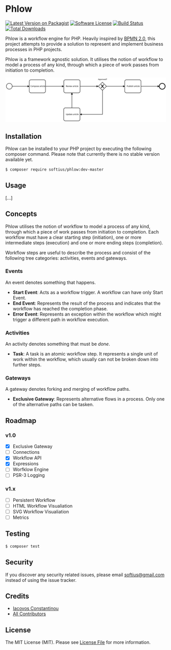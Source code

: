 # Phlow
[![Latest Version on Packagist][ico-version]][link-packagist]
[![Software License][ico-license]](LICENSE.md)
[![Build Status][ico-travis]][link-travis]
[![Total Downloads][ico-downloads]][link-downloads]

Phlow is a workflow engine for PHP. Heavily inspired by [BPMN 2.0][link-bpmn2], this project attempts to provide a solution to represent and implement business processes in PHP projects.

Phlow is a framework agnostic solution. It utilises the notion of workflow to model a process of any kind, through which a piece of work passes from initiation to completion.

<img src="https://raw.githubusercontent.com/softius/Phlow/docs/docs/article-approval.svg?sanitize=true">

## Installation

Phlow can be installed to your PHP project by executing the following composer command. Please note that currently there is no stable version available yet.

``` bash
$ composer require softius/phlow:dev-master
```

## Usage
[...]

## Concepts
Phlow utilises the notion of workflow to model a process of any kind, through which a piece of work passes from initiation to completion. Each workflow must have a clear starting step (initiation), one or more intermediate steps (execution) and one or more ending steps (completion).

Workflow steps are useful to describe the process and consist of the following tree categories: activities, events and gateways.  

### Events
An event denotes something that happens. 

* **Start Event**: Acts as a workflow trigger. A workflow can have only Start Event.
* **End Event**: Represents the result of the process and indicates that the workflow has reached the completion phase.  
* **Error Event**: Represents an exception within the workflow which might trigger a different path in workflow execution.

### Activities
An activity denotes something that must be _done_.

* **Task**: A task is an atomic workflow step. It represents a single unit of work within the workflow, which usually can not be broken down into further steps.

### Gateways
A gateway denotes forking and merging of workflow paths. 

* **Exclusive Gateway**: Represents alternative flows in a process. Only one of the alternative paths can be tasken.
 
## Roadmap

### v1.0
- [x] Exclusive Gateway
- [ ] Connections
- [x] Workflow API
- [x] Expressions
- [ ] Worfklow Engine
- [ ] PSR-3 Logging

### v1.x
- [ ] Persistent Workflow
- [ ] HTML Workflow Visualiation
- [ ] SVG Workflow Visualiation
- [ ] Metrics
 
## Testing

``` bash
$ composer test
```

## Security

If you discover any security related issues, please email softius@gmail.com instead of using the issue tracker.

## Credits

- [Iacovos Constantinou][link-author]
- [All Contributors][link-contributors]

## License

The MIT License (MIT). Please see [License File](LICENSE.md) for more information.

[ico-version]: https://img.shields.io/packagist/v/softius/phlow.svg?style=flat-square
[ico-license]: https://img.shields.io/badge/license-MIT-brightgreen.svg?style=flat-square
[ico-travis]: https://img.shields.io/travis/softius/Phlow/master.svg?style=flat-square
[ico-downloads]: https://img.shields.io/packagist/dt/softius/phlow.svg?style=flat-square

[link-packagist]: https://packagist.org/packages/softius/phlow
[link-travis]: https://travis-ci.org/softius/phlow
[link-downloads]: https://packagist.org/packages/softius/phlow
[link-author]: https://github.com/softius
[link-contributors]: ../../contributors
[link-bpmn2]: http://www.bpmn.org/
